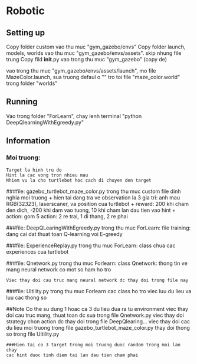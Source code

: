 # Robotic

## Setting up
Copy folder custom vao thu muc "gym_gazebo/envs"
Copy folder launch, models, worlds vao thu muc "gym_gazebo/envs/assets". skip nhung file trung
Copy fild __init__.py vao trong thu muc "gym_gazebo" (copy de)

vao trong thu muc "gym_gazebo/envs/assets/launch", mo file MazeColor.launch, sua truong defaul o
"<arg name="world_file"  default="/home/hlinh0411hd/gym-gazebo/gym_gazebo/envs/installation/../assets/worlds/maze_color.world"/>"
tro toi file "maze_color.world" trong folder "worlds"


## Running
Vao trong folder "ForLearn", chay lenh terminal "python DeepQlearningWithEgreedy.py"

## Information

### Moi truong:
	Target la hinh tru do
	Hint la cac vong tron nhieu mau
	Nhiem vu la cho turtlebot hoc cach di chuyen den target


###file: gazebo_turtlebot_maze_color.py trong thu muc custom
	file dinh nghia moi truong
	+ hien tai dang tra ve observation la 3 gia tri: anh mau RGB(32*32*3), laserscaner, va position cua turtlebot
	+ reward: 200 khi cham den dich, -200 khi dam vao tuong, 10 khi cham lan dau tien vao hint
	+ action: gom 5 action: 2 re trai, 1 di thang, 2 re phai


###file: DeepQLearingWithEgreedy.py trong thu muc ForLearn:
	file training: dang cai dat thuat toan Q-learning voi E-greedy

###file: ExperienceReplay.py trong thu muc ForLearn:
	class chua cac experiences cua turtlebot

###file: Qnetwork.py trong thu muc Forlearn:
	class Qnetwork:
		thong tin ve mang neural network
		co mot so ham ho tro

	Viec thay doi cau truc mang neural network dc thay doi trong file nay

###file: Ultility.py trong thu muc Forlearn
	cac class ho tro viec luu du lieu va luu cac thong so


##Note
	Co the su dung 1 hoac ca 3 du lieu dua ra tu environment
	viec thay doi cau truc mang, thuat toan dc sua trong file Qnetwork.py
	viec thay doi strategy chon action dc thay doi trong file DeepQlearing...
	viec thay doi cac du lieu moi truong trong file gazebo_turtlebot_maze_color.py
	thay doi thong so trong file Ultility.py

	###Hien tai co 3 target trong moi truong duoc random trong moi lan chay
	cac hint duoc tinh diem tai lan dau tien cham phai